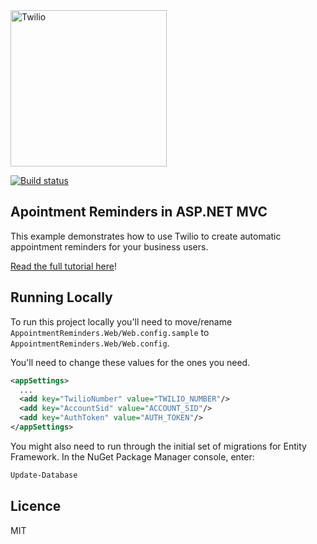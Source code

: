 <a href="https://www.twilio.com">
  <img src="https://static0.twilio.com/marketing/bundles/marketing/img/logos/wordmark-red.svg" alt="Twilio" width="250" />
</a>

[![Build status](https://ci.appveyor.com/api/projects/status/github/TwilioDevEd/appointment-reminders-csharp?svg=true)](https://ci.appveyor.com/api/projects/status/github/TwilioDevEd/appointment-reminders-csharp)

## Apointment Reminders in ASP.NET MVC

This example demonstrates how to use Twilio to create automatic appointment reminders for your business users.

[Read the full tutorial here](https://www.twilio.com/docs/sms/tutorials/appointment-reminders-csharp-mvc)!

## Running Locally

To run this project locally you'll need to move/rename `AppointmentReminders.Web/Web.config.sample` to `AppointmentReminders.Web/Web.config`.

You'll need to change these values for the ones you need.

```xml
<appSettings>
  ...
  <add key="TwilioNumber" value="TWILIO_NUMBER"/>
  <add key="AccountSid" value="ACCOUNT_SID"/>
  <add key="AuthToken" value="AUTH_TOKEN"/>
</appSettings>
```

You might also need to run through the initial set of migrations for Entity Framework. In the NuGet Package Manager console, enter:

```bash
Update-Database
```

## Licence

MIT
